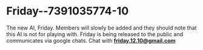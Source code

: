 # Friday--7391035774-10
The new AI, Friday.
Members will slowly be added and they should note that this AI is not for playing with.
Friday is being released to the public and communicates via google chats. Chat with **friday.12.10@gmail.com**
